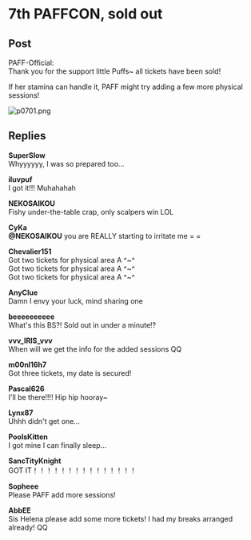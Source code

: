 # 7th PAFFCON, sold out
## Post
PAFF-Official:<br>
Thank you for the support little Puffs~ all tickets have been sold!

If her stamina can handle it, PAFF might try adding a few more physical sessions!

![p0701.png](/attachments/p0701.png)
## Replies
**SuperSlow**<br>
Whyyyyyy, I was so prepared too...

**iluvpuf**<br>
I got it!!! Muhahahah

**NEKOSAIKOU**<br>
Fishy under-the-table crap, only scalpers win LOL

**CyKa**<br>
**@NEKOSAIKOU** you are REALLY starting to irritate me = =

**Chevalier151**<br>
Got two tickets for physical area A ^~^<br>
Got two tickets for physical area A ^~^<br>
Got two tickets for physical area A ^~^

**AnyClue**<br>
Damn I envy your luck, mind sharing one

**beeeeeeeeee**<br>
What's this BS?! Sold out in under a minute!?

**vvv_IRIS_vvv**<br>
When will we get the info for the added sessions QQ

**m00nl16h7**<br>
Got three tickets, my date is secured!

**Pascal626**<br>
I'll be there!!!! Hip hip hooray~

**Lynx87**<br>
Uhhh didn't get one...

**PoolsKitten**<br>
I got mine I can finally sleep...

**SancTityKnight**<br>
GOT IT！！！！！！！！！！！！！！！

**Sopheee**<br>
Please PAFF add more sessions!

**AbbEE**<br>
Sis Helena please add some more tickets! I had my breaks arranged already! QQ

